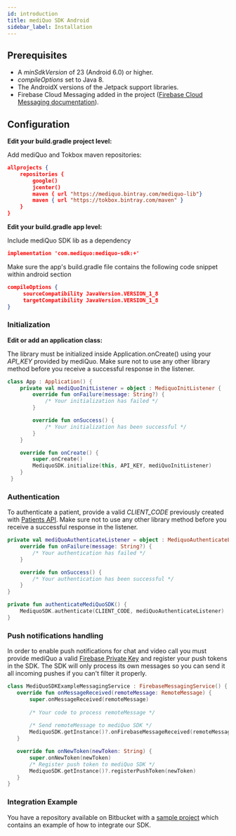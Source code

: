 ```yaml
---
id: introduction
title: mediQuo SDK Android
sidebar_label: Installation
---
```


## Prerequisites

- A _minSdkVersion_ of 23 (Android 6.0) or higher.
- _compileOptions_ set to Java 8.
- The AndroidX versions of the Jetpack support libraries.
- Firebase Cloud Messaging added in the project ([Firebase Cloud Messaging documentation](https://firebase.google.com/docs/cloud-messaging/android/client)).

## Configuration

**Edit your build.gradle project level:**

Add mediQuo and Tokbox maven repositories:

```json
allprojects {
    repositories {
        google()
        jcenter()
        maven { url "https://mediquo.bintray.com/mediquo-lib"}
        maven { url "https://tokbox.bintray.com/maven" }
    }
}
```

**Edit your build.gradle app level:**

Include mediQuo SDK lib as a dependency

```json
implementation 'com.mediquo:mediquo-sdk:+'
```

Make sure the app's build.gradle file contains the following code snippet within android section

```json
compileOptions {
     sourceCompatibility JavaVersion.VERSION_1_8
     targetCompatibility JavaVersion.VERSION_1_8
}
```

### Initialization

**Edit or add an application class:**

The library must be initialized inside Application.onCreate() using your _API_KEY_ provided by mediQuo.
Make sure not to use any other library method before you receive a successful response in the listener. 

```kotlin
class App : Application() {
    private val mediQuoInitListener = object : MediquoInitListener {
        override fun onFailure(message: String?) {
            /* Your initialization has failed */
        }

        override fun onSuccess() {
            /* Your initialization has been successful */
        }
    }

    override fun onCreate() {
        super.onCreate()
        MediquoSDK.initialize(this, API_KEY, mediQuoInitListener)
    }
 }
 ```

### Authentication

To authenticate a patient, provide a valid _CLIENT_CODE_ previously created with [Patients API](http://developer.mediquo.com/docs/introduction/). 
Make sure not to use any other library method before you receive a successful response in the listener.


```kotlin
private val mediQuoAuthenticateListener = object : MediquoAuthenticateListener {
    override fun onFailure(message: String?) {
        /* Your authentication has failed */
    }

    override fun onSuccess() {
        /* Your authentication has been successful */
    }
}

private fun authenticateMediQuoSDK() {
    MediquoSDK.authenticate(CLIENT_CODE, mediQuoAuthenticateListener)
}
 ```

### Push notifications handling

In order to enable push notifications for chat and video call you must provide mediQuo a valid [Firebase Private Key](https://firebase.google.com/docs/cloud-messaging/auth-server#provide-credentials-manually)
and register your push tokens in the SDK.
The SDK will only process its own messages so you can send it all incoming pushes if you can't filter it properly. 

```kotlin
class MediQuoSDKExampleMessagingService : FirebaseMessagingService() {
   override fun onMessageReceived(remoteMessage: RemoteMessage) {
       super.onMessageReceived(remoteMessage)
        
       /* Your code to process remoteMessage */
       
       /* Send remoteMessage to mediQuo SDK */
       MediquoSDK.getInstance()?.onFirebaseMessageReceived(remoteMessage)
   }

   override fun onNewToken(newToken: String) {
       super.onNewToken(newToken)
       /* Register push token to mediQuo SDK */
       MediquoSDK.getInstance()?.registerPushToken(newToken)
   }
}
```

### Integration Example

You have a repository available on Bitbucket with a
[sample project](https://bitbucket.org/dllort-medipremium/mediquo-sdk-example/src/master/)
which contains an example of how to integrate our SDK.
 


